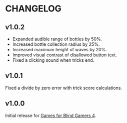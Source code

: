 # CHANGELOG
## v1.0.2
- Expanded audible range of bottles by 50%.
- Increased bottle collection radius by 25%.
- Increased maximum height of waves by 20%.
- Improved visual contrast of disallowed button text.
- Fixed a clicking sound when tricks end.

## v1.0.1
Fixed a divide by zero error with trick score calculations.

## v1.0.0
Initial release for [Games for Blind Gamers 4](https:itch.io/jam/games-for-blind-gamers-4).
